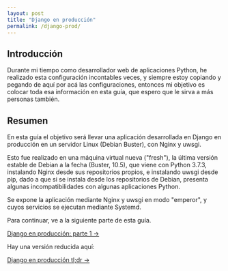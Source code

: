 ```yaml
---
layout: post
title: "Django en producción"
permalink: /django-prod/
---
```


## Introducción

Durante mi tiempo como desarrollador web de aplicaciones Python, he realizado
esta configuración incontables veces, y siempre estoy copiando y pegando de
aquí por acá las configuraciones, entonces mi objetivo es colocar toda esa
información en esta guía, que espero que le sirva a más personas también.

## Resumen

En esta guía el objetivo será llevar una aplicación desarrollada en Django
en producción en un servidor Linux (Debian Buster), con Nginx y uwsgi. 

Esto fue realizado en una máquina virtual nueva ("fresh"), la última versión
estable de Debian a la fecha (Buster, 10.5), que viene con Python 3.7.3,
instalando Nginx desde sus repositorios propios, e instalando uwsgi desde
pip, dado a que si se instala desde los repositorios de Debian, presenta
algunas incompatibilidades con algunas aplicaciones Python.

Se expone la aplicación mediante Nginx y uwsgi en modo "emperor", y cuyos 
servicios se ejecutan mediante Systemd.

Para continuar, ve a la siguiente parte de esta guía.

<a href="/django-prod/parte-1/" class="btn">Django en producción: parte 1 →</a>

Hay una versión reducida aquí:

<a href="/django-prod/tldr/" class="btn">Django en producción tl;dr →</a>
